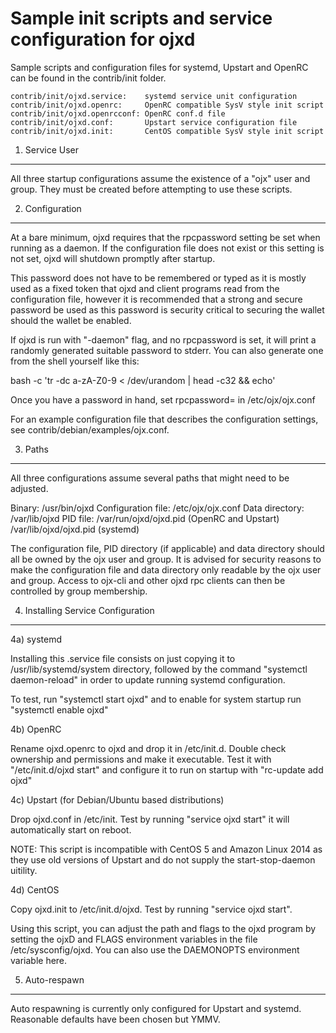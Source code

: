 Sample init scripts and service configuration for ojxd
=======================================================

Sample scripts and configuration files for systemd, Upstart and OpenRC
can be found in the contrib/init folder.

    contrib/init/ojxd.service:    systemd service unit configuration
    contrib/init/ojxd.openrc:     OpenRC compatible SysV style init script
    contrib/init/ojxd.openrcconf: OpenRC conf.d file
    contrib/init/ojxd.conf:       Upstart service configuration file
    contrib/init/ojxd.init:       CentOS compatible SysV style init script

1. Service User
---------------

All three startup configurations assume the existence of a "ojx" user
and group.  They must be created before attempting to use these scripts.

2. Configuration
----------------

At a bare minimum, ojxd requires that the rpcpassword setting be set
when running as a daemon.  If the configuration file does not exist or this
setting is not set, ojxd will shutdown promptly after startup.

This password does not have to be remembered or typed as it is mostly used
as a fixed token that ojxd and client programs read from the configuration
file, however it is recommended that a strong and secure password be used
as this password is security critical to securing the wallet should the
wallet be enabled.

If ojxd is run with "-daemon" flag, and no rpcpassword is set, it will
print a randomly generated suitable password to stderr.  You can also
generate one from the shell yourself like this:

bash -c 'tr -dc a-zA-Z0-9 < /dev/urandom | head -c32 && echo'

Once you have a password in hand, set rpcpassword= in /etc/ojx/ojx.conf

For an example configuration file that describes the configuration settings,
see contrib/debian/examples/ojx.conf.

3. Paths
--------

All three configurations assume several paths that might need to be adjusted.

Binary:              /usr/bin/ojxd
Configuration file:  /etc/ojx/ojx.conf
Data directory:      /var/lib/ojxd
PID file:            /var/run/ojxd/ojxd.pid (OpenRC and Upstart)
                     /var/lib/ojxd/ojxd.pid (systemd)

The configuration file, PID directory (if applicable) and data directory
should all be owned by the ojx user and group.  It is advised for security
reasons to make the configuration file and data directory only readable by the
ojx user and group.  Access to ojx-cli and other ojxd rpc clients
can then be controlled by group membership.

4. Installing Service Configuration
-----------------------------------

4a) systemd

Installing this .service file consists on just copying it to
/usr/lib/systemd/system directory, followed by the command
"systemctl daemon-reload" in order to update running systemd configuration.

To test, run "systemctl start ojxd" and to enable for system startup run
"systemctl enable ojxd"

4b) OpenRC

Rename ojxd.openrc to ojxd and drop it in /etc/init.d.  Double
check ownership and permissions and make it executable.  Test it with
"/etc/init.d/ojxd start" and configure it to run on startup with
"rc-update add ojxd"

4c) Upstart (for Debian/Ubuntu based distributions)

Drop ojxd.conf in /etc/init.  Test by running "service ojxd start"
it will automatically start on reboot.

NOTE: This script is incompatible with CentOS 5 and Amazon Linux 2014 as they
use old versions of Upstart and do not supply the start-stop-daemon uitility.

4d) CentOS

Copy ojxd.init to /etc/init.d/ojxd. Test by running "service ojxd start".

Using this script, you can adjust the path and flags to the ojxd program by
setting the ojxD and FLAGS environment variables in the file
/etc/sysconfig/ojxd. You can also use the DAEMONOPTS environment variable here.

5. Auto-respawn
---------------

Auto respawning is currently only configured for Upstart and systemd.
Reasonable defaults have been chosen but YMMV.